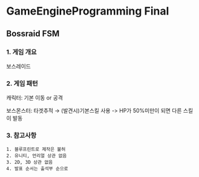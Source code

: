 # GameEngineProgramming Final
## Bossraid FSM


### 1. <b>게임 개요</b>
보스레이드
### 2. <b>게임 패턴</b>
캐릭터: 기본 이동 or 공격

보스몬스터: 타겟추적 → (발견시)기본스킬 사용 -> HP가 50%미만이 되면 다른 스킬이 발동
### 3. <b>참고사항</b>
```
1. 블루프린트로 제작은 불허
2. 유니티, 언리얼 상관 없음
3. 2D, 3D 상관 없음
4. 발표 순서는 출석부 순으로
```
